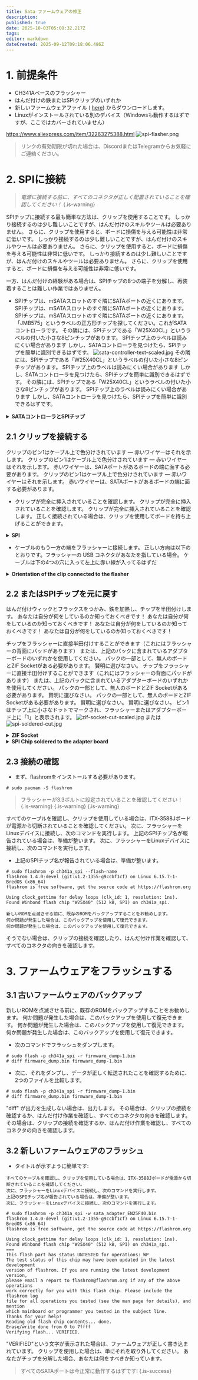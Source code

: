 ```yaml
---
title: Sata ファームウェアの修正
description:
published: true
date: 2025-10-03T05:08:32.217Z
tags:
editor: markdown
dateCreated: 2025-09-12T09:18:06.486Z
---
```


# 1. 前提条件

- CH341Aベースのフラッシャー
- はんだ付けの鉄またはSPIクリップのいずれか
- 新しいファームウェアファイル ( [here](/wiki-itx3588j-pics/satafw/sata_adapter_en25f40.bin)) からダウンロードします。
- Linuxがインストールされている別のデバイス（Windowsも動作するはずですが、ここではカバーされていません）

https://www.aliexpress.com/item/32263275388.html
![spi-flasher.png](/wiki-itx3588j-pics/spi-flasher.png)

> リンクの有効期限が切れた場合は、DiscordまたはTelegramからお気軽にご連絡ください。

# 2. SPIに接続

> _電源に接続する前に、すべてのコネクタが正しく配置されていることを確認してください！_
> {.is-warning}

SPIチップに接続する最も簡単な方法は、クリップを使用することです。 しっかり接続するのは少し難しいことですが、はんだ付けのスキルやツールは必要ありません。 さらに、クリップを使用すると、ボードに損傷を与える可能性は非常に低いです。 しっかり接続するのは少し難しいことですが、はんだ付けのスキルやツールは必要ありません。 さらに、クリップを使用すると、ボードに損傷を与える可能性は非常に低いです。 しっかり接続するのは少し難しいことですが、はんだ付けのスキルやツールは必要ありません。 さらに、クリップを使用すると、ボードに損傷を与える可能性は非常に低いです。

一方、はんだ付けの経験がある場合は、SPIチップの8つの端子を分解し、再装着することは難しい作業ではありません。

- SPIチップは、mSATAスロットのすぐ隣にSATAポートの近くにあります。 SPIチップは、mSATAスロットのすぐ隣にSATAポートの近くにあります。 SPIチップは、mSATAスロットのすぐ隣にSATAポートの近くにあります。 「JMB575」というラベルの正方形チップを探してください。これがSATAコントローラです。 その隣には、SPIチップである「W25X40CL」というラベルの付いた小さな8ピンチップがあります。 SPIチップ上のラベルは読みにくい場合があります しかし、SATAコントローラを見つけたら、SPIチップを簡単に識別できるはずです。
  ![sata-controller-text-scaled.jpg](/wiki-itx3588j-pics/sata-controller-text-scaled.jpg) その隣には、SPIチップである「W25X40CL」というラベルの付いた小さな8ピンチップがあります。 SPIチップ上のラベルは読みにくい場合があります しかし、SATAコントローラを見つけたら、SPIチップを簡単に識別できるはずです。 その隣には、SPIチップである「W25X40CL」というラベルの付いた小さな8ピンチップがあります。 SPIチップ上のラベルは読みにくい場合があります しかし、SATAコントローラを見つけたら、SPIチップを簡単に識別できるはずです。

<details><summary><b>SATAコントローラとSPIチップ</b></summary>

![sata-controller-text-scaled.jpg](/wiki-itx3588j-pics/sata-controller-text-scaled.jpg)

</details>

## 2.1 クリップを接続する

クリップのピン1はケーブル上で色分けされています — 赤いワイヤーはそれを示します。 クリップのピン1はケーブル上で色分けされています — 赤いワイヤーはそれを示します。 赤いワイヤーは、SATAポートがあるボードの端に面する必要があります。 クリップのピン1はケーブル上で色分けされています — 赤いワイヤーはそれを示します。 赤いワイヤーは、SATAポートがあるボードの端に面する必要があります。

- クリップが完全に挿入されていることを確認します。 クリップが完全に挿入されていることを確認します。 クリップが完全に挿入されていることを確認します。 正しく接続されている場合は、クリップを使用してボードを持ち上げることができます。

<details><summary><b>SPI</b></summary> に接続されているクリップの方向

![spi-clip-connected-cut.jpg](/wiki-itx3588j-pics/spi-clip-connected-cut.jpg)

</details>

- ケーブルのもう一方の端をフラッシャーに接続します。 正しい方向は以下のとおりです。フラッシャーの USB コネクタがあなたを指している場合。 ケーブルは下の4つの穴に入って左上に赤い線が入ってるはずだ

<details><summary><b>Orientation of the clip connected to the flasher</b></summary>

![flasher-clip-connected-cut-scaled.jpg](/wiki-itx3588j-pics/flasher-clip-connected-cut-scaled.jpg)

</details>

## 2.2 またはSPIチップを元に戻す

はんだ付けウィックとフラックスをつかみ、鉄を加熱し、チップを半田付けします。 あなたは自分が何をしているのか知っておくべきです！ あなたは自分が何をしているのか知っておくべきです！ あなたは自分が何をしているのか知っておくべきです！ あなたは自分が何をしているのか知っておくべきです！

チップをフラッシャーに直接半田付けすることができます（これにはフラッシャーの背面にパッドがあります） または、上記のパックに含まれているアダプターボードのいずれかを使用してください。
パックの一部として、無人のボードとZIF Socketがある必要があります。 賢明に選びなさい。
チップをフラッシャーに直接半田付けすることができます（これにはフラッシャーの背面にパッドがあります） または、上記のパックに含まれているアダプターボードのいずれかを使用してください。
パックの一部として、無人のボードとZIF Socketがある必要があります。 賢明に選びなさい。
パックの一部として、無人のボードとZIF Socketがある必要があります。 賢明に選びなさい。 賢明に選びなさい。
ピン1はチップ上に小さなドットでマークされ、フラッシャーまたはアダプターボード上に「1」と表示されます。
![zif-socket-cut-scaled.jpg](/wiki-itx3588j-pics/zif-socket-cut-scaled.jpg)
または
![spi-soldered-cut.jpg](/wiki-itx3588j-pics/spi-soldered-cut.jpg)

<details><summary><b>ZIF Socket</b></summary>

![zif-socket-cut-scaled.jpg](/wiki-itx3588j-pics/zif-socket-cut-scaled.jpg)

</details>

<details><summary><b>SPI Chip soldered to the adapter board</b></summary>

![spi-soldered-cut.jpg](/wiki-itx3588j-pics/spi-soldered-cut.jpg)

</details>

## 2.3 接続の確認

- まず、flashromをインストールする必要があります。

```
# sudo pacman -S flashrom
```

> フラッシャーが3.3ボルトに設定されていることを確認してください！
> {.is-warning}
> {.is-warning}
> {.is-warning}

すべてのケーブルを確認し、クリップを使用している場合は、ITX-3588Jボードが電源から切断されていることを確認してください。
次に、フラッシャーをLinuxデバイスに接続し、次のコマンドを実行します。
上記のSPIチップ名が報告されている場合は、準備が整います。
次に、フラッシャーをLinuxデバイスに接続し、次のコマンドを実行します。

- 上記のSPIチップ名が報告されている場合は、準備が整います。

```
# sudo flashrom -p ch341a_spi --flash-name
flashrom 1.4.0-devel (git:v1.2-1355-g9ccbf1cf) on Linux 6.15.7-1-BredOS (x86_64)
flashrom is free software, get the source code at https://flashrom.org

Using clock_gettime for delay loops (clk_id: 1, resolution: 1ns).
Found Winbond flash chip "W25X40" (512 kB, SPI) on ch341a_spi.
```

```
新しいROMを点滅させる前に、既存のROMをバックアップすることをお勧めします。
何か問題が発生した場合は、このバックアップを使用して復元できます。
何か問題が発生した場合は、このバックアップを使用して復元できます。
```

そうでない場合は、クリップの接続を確認したり、はんだ付け作業を確認して、すべてのコネクタの向きを確認します。

# 3. ファームウェアをフラッシュする

## 3.1 古いファームウェアのバックアップ

新しいROMを点滅させる前に、既存のROMをバックアップすることをお勧めします。
何か問題が発生した場合は、このバックアップを使用して復元できます。
何か問題が発生した場合は、このバックアップを使用して復元できます。
何か問題が発生した場合は、このバックアップを使用して復元できます。

- 次のコマンドでフラッシュをダンプします。

```
# sudo flash -p ch341a_spi -r firmware_dump-1.bin
# diff firmware_dump.bin firmware_dump-1.bin
```

- 次に、それをダンプし、データが正しく転送されたことを確認するために、2つのファイルを比較します。

```
# sudo flash -p ch341a_spi -r firmware_dump-1.bin
# diff firmware_dump.bin firmware_dump-1.bin
```

"diff" が出力を生成しない場合は、出力します。
その場合は、クリップの接続を確認するか、はんだ付け作業を確認し、すべてのコネクタの向きを確認します。
その場合は、クリップの接続を確認するか、はんだ付け作業を確認し、すべてのコネクタの向きを確認します。

## 3.2 新しいファームウェアのフラッシュ

- タイトルが示すように簡単です:

```
すべてのケーブルを確認し、クリップを使用している場合は、ITX-3588Jボードが電源から切断されていることを確認してください。
次に、フラッシャーをLinuxデバイスに接続し、次のコマンドを実行します。
上記のSPIチップ名が報告されている場合は、準備が整います。
次に、フラッシャーをLinuxデバイスに接続し、次のコマンドを実行します。
```

```
# sudo flashrom -p ch341a_spi -w sata_adapter_EN25F40.bin 
flashrom 1.4.0-devel (git:v1.2-1355-g9ccbf1cf) on Linux 6.15.7-1-BredOS (x86_64)
flashrom is free software, get the source code at https://flashrom.org

Using clock_gettime for delay loops (clk_id: 1, resolution: 1ns).
Found Winbond flash chip "W25X40" (512 kB, SPI) on ch341a_spi.
===
This flash part has status UNTESTED for operations: WP
The test status of this chip may have been updated in the latest development
version of flashrom. If you are running the latest development version,
please email a report to flashrom@flashrom.org if any of the above operations
work correctly for you with this flash chip. Please include the flashrom log
file for all operations you tested (see the man page for details), and mention
which mainboard or programmer you tested in the subject line.
Thanks for your help!
Reading old flash chip contents... done.
Erase/write done from 0 to 7ffff
Verifying flash... VERIFIED.
```

"VERIFIED"という文字が表示された場合は、ファームウェアが正しく書き込まれています。 クリップを使用した場合は、単にそれを取り外してください。 あなたがチップを分解した場合、あなたは何をすべきか知っています。

> すべてのSATAポートは今正常に動作するはずです!
> {.is-success}
